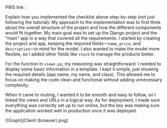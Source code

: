 PWS link :

Explain how you implemented the checklist above step-by-step (not just following the tutorial):
My approach to the implementation was to first think about the overall structure of the project and how the different components would fit together. My main goal was to set up the Django project and the "main" app in a way that covered all the requirements. I started by creating the project and app, keeping the required fields—`name`, `price`, and `description`—in mind for the model. I also wanted to make the model more flexible, so I added other fields like `stock` to manage the products better.

For the function in `views.py`, my reasoning was straightforward: I needed to display some basic information in a template. I kept it simple, just showing the required details (app name, my name, and class). This allowed me to focus on making the code clean and functional without adding unnecessary complexity.

When it came to routing, I wanted it to be smooth and easy to follow, so I linked the views and URLs in a logical way. As for deployment, I made sure everything was correctly set up to run online, but the key was making sure the application worked well in production once it was deployed.

![Graph](Client (browser).png)
